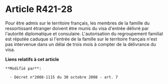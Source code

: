 # Article R421-28

Pour être admis sur le territoire français, les membres de la famille du ressortissant étranger doivent être munis du visa
d'entrée délivré par l'autorité diplomatique et consulaire. L'autorisation du regroupement familial est réputée caduque si
l'entrée de la famille sur le territoire français n'est pas intervenue dans un délai de trois mois à compter de la délivrance
du visa.

**Liens relatifs à cet article**

	**Modifié par**:

	  - Décret n°2008-1115 du 30 octobre 2008 - art. 7
